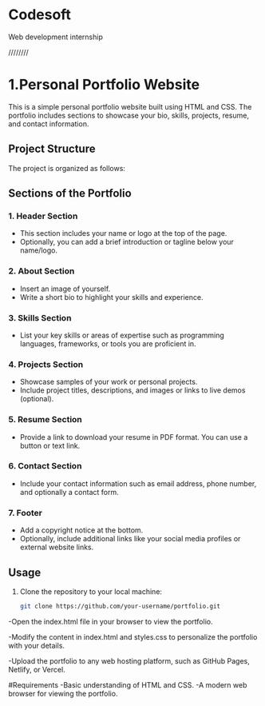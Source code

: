 # Codesoft
Web development internship


////////
# 1.Personal Portfolio Website

This is a simple personal portfolio website built using HTML and CSS. The portfolio includes sections to showcase your bio, skills, projects, resume, and contact information.

## Project Structure

The project is organized as follows:

## Sections of the Portfolio

### 1. **Header Section**
   - This section includes your name or logo at the top of the page.
   - Optionally, you can add a brief introduction or tagline below your name/logo.

### 2. **About Section**
   - Insert an image of yourself.
   - Write a short bio to highlight your skills and experience.

### 3. **Skills Section**
   - List your key skills or areas of expertise such as programming languages, frameworks, or tools you are proficient in.

### 4. **Projects Section**
   - Showcase samples of your work or personal projects.
   - Include project titles, descriptions, and images or links to live demos (optional).

### 5. **Resume Section**
   - Provide a link to download your resume in PDF format. You can use a button or text link.

### 6. **Contact Section**
   - Include your contact information such as email address, phone number, and optionally a contact form.

### 7. **Footer**
   - Add a copyright notice at the bottom.
   - Optionally, include additional links like your social media profiles or external website links.

## Usage

1. Clone the repository to your local machine:
   ```bash
   git clone https://github.com/your-username/portfolio.git
   
-Open the index.html file in your browser to view the portfolio.

-Modify the content in index.html and styles.css to personalize the portfolio with your details.

-Upload the portfolio to any web hosting platform, such as GitHub Pages, Netlify, or Vercel.

#Requirements
-Basic understanding of HTML and CSS.
-A modern web browser for viewing the portfolio.




